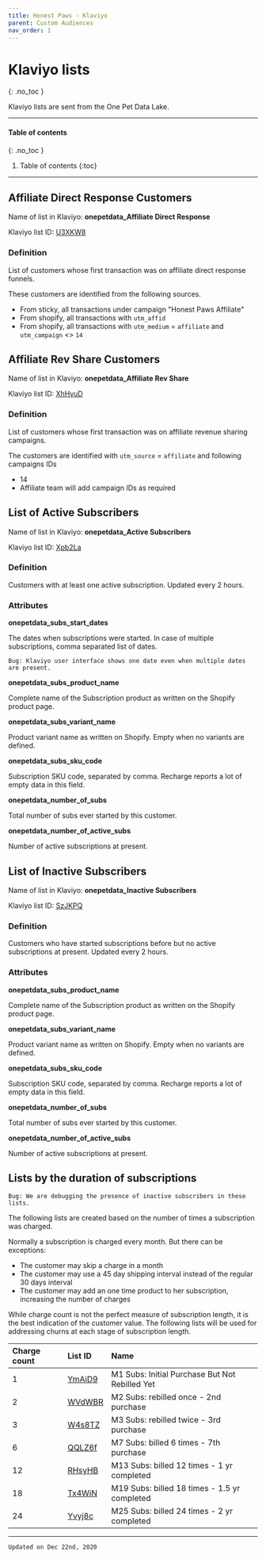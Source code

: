 ```yaml
---
title: Honest Paws - Klaviyo
parent: Custom Audiences
nav_order: 1
---
```

# Klaviyo lists
{: .no_toc }

Klaviyo lists are sent from the One Pet Data Lake.

---

#### Table of contents
{: .no_toc }

1. Table of contents
{:toc}

---

## Affiliate Direct Response Customers 

Name of list in Klaviyo: **onepetdata_Affiliate Direct Response**

Klaviyo list ID: [U3XKW8](https://www.klaviyo.com/list/U3XKW8/onepetdata_affiliate-direct-response)

### Definition

List of customers whose first transaction was on affiliate direct response funnels.

These customers are identified from the following sources.

* From sticky, all transactions under campaign "Honest Paws Affiliate"
* From shopify, all transactions with `utm_affid`
* From shopify, all transactions with `utm_medium` = `affiliate` and `utm_campaign` <> `14` 

## Affiliate Rev Share Customers

Name of list in Klaviyo: **onepetdata_Affiliate Rev Share**

Klaviyo list ID: [XhHvuD](https://www.klaviyo.com/list/XhHvuD/onepetdata_affiliate-rev-share)

### Definition

List of customers whose first transaction was on affiliate revenue sharing campaigns.

The customers are identified with `utm_source` = `affiliate` and following campaigns IDs

* 14
* Affiliate team will add campaign IDs as required

## List of Active Subscribers

Name of list in Klaviyo: **onepetdata_Active Subscribers**

Klaviyo list ID: [Xpb2La](https://www.klaviyo.com/list/Xpb2La/onepetdata_active-subscribers)

### Definition

Customers with at least one active subscription. Updated every 2 hours.

### Attributes

**onepetdata_subs_start_dates**

The dates when subscriptions were started. In case of multiple subscriptions, comma separated list of dates.

```
Bug: Klaviyo user interface shows one date even when multiple dates are present.
```

**onepetdata_subs_product_name**

Complete name of the Subscription product as written on the Shopify product page.

**onepetdata_subs_variant_name**

Product variant name as written on Shopify. Empty when no variants are defined.

**onepetdata_subs_sku_code**

Subscription SKU code, separated by comma. Recharge reports a lot of empty data in this field.

**onepetdata_number_of_subs**

Total number of subs ever started by this customer.

**onepetdata_number_of_active_subs**

Number of active subscriptions at present.

## List of Inactive Subscribers

Name of list in Klaviyo: **onepetdata_Inactive Subscribers**

Klaviyo list ID: [SzJKPQ](https://www.klaviyo.com/list/SzJKPQ/onepetdata_inactive-subscribers)

### Definition

Customers who have started subscriptions before but no active subscriptions at present. Updated every 2 hours.  

### Attributes

**onepetdata_subs_product_name**

Complete name of the Subscription product as written on the Shopify product page.

**onepetdata_subs_variant_name**

Product variant name as written on Shopify. Empty when no variants are defined.

**onepetdata_subs_sku_code**

Subscription SKU code, separated by comma. Recharge reports a lot of empty data in this field.

**onepetdata_number_of_subs**

Total number of subs ever started by this customer.

**onepetdata_number_of_active_subs**

Number of active subscriptions at present.

## Lists by the duration of subscriptions

```
Bug: We are debugging the presence of inactive subscribers in these lists.
```

The following lists are created based on the number of times a subscription was charged.

Normally a subscription is charged every month. But there can be exceptions:
* The customer may skip a charge in a month
* The customer may use a 45 day shipping interval instead of the regular 30 days interval
* The customer may add an one time product to her subscription, increasing the number of charges

While charge count is not the perfect measure of subscription length, it is the best indication of the customer value. The following lists will be used for addressing churns at each stage of subscription length.

|Charge count |List ID    |Name   |
|:------------|:----------|:------|
|1            |[YmAiD9](https://www.klaviyo.com/list/YmAiD9/onepetdata_m1-subs-initial-purchase-but-not-have-been-rebilled-yet)     |M1 Subs: Initial Purchase But Not Rebilled Yet |
|2            |[WVdWBR](https://www.klaviyo.com/list/WVdWBR/onepetdata_m2-subs-rebilled-once-2nd-purchase)     |M2 Subs: rebilled once - 2nd purchase |
|3            |[W4s8TZ](https://www.klaviyo.com/list/W4s8TZ/onepetdata_m3-subs-rebilled-twice-3rd-purchase)     |M3 Subs: rebilled twice - 3rd purchase |
|6            |[QQLZ6f](https://www.klaviyo.com/list/QQLZ6f/onepetdata_m7-subs-billed-6-times-7th-purchase)|M7 Subs: billed 6 times - 7th purchase |
|12           |[RHsyHB](https://www.klaviyo.com/list/RHsyHB/onepetdata_m13-subs-billed-12-times-1-yr-completed)|M13 Subs: billed 12 times - 1 yr completed
|18           |[Tx4WiN](https://www.klaviyo.com/list/Tx4WiN/onepetdata_m19-subs-billed-18-times-15-yr-completed)|M19 Subs: billed 18 times - 1.5 yr completed
|24           |[Yvyj8c](https://www.klaviyo.com/list/Yvyj8c/onepetdata_m25-subs-billed-24-times-2-yr-completed)|M25 Subs: billed 24 times - 2 yr completed

---
```
Updated on Dec 22nd, 2020
```
